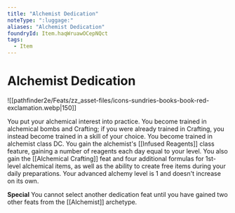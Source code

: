 ```yaml
---
title: "Alchemist Dedication"
noteType: ":luggage:"
aliases: "Alchemist Dedication"
foundryId: Item.haqWruawOCepNQct
tags:
  - Item
---
```


# Alchemist Dedication
![[pathfinder2e/Feats/zz_asset-files/icons-sundries-books-book-red-exclamation.webp|150]]

You put your alchemical interest into practice. You become trained in alchemical bombs and Crafting; if you were already trained in Crafting, you instead become trained in a skill of your choice. You become trained in alchemist class DC. You gain the alchemist's [[Infused Reagents]] class feature, gaining a number of reagents each day equal to your level. You also gain the [[Alchemical Crafting]] feat and four additional formulas for 1st-level alchemical items, as well as the ability to create free items during your daily preparations. Your advanced alchemy level is 1 and doesn't increase on its own.

**Special** You cannot select another dedication feat until you have gained two other feats from the [[Alchemist]] archetype.
